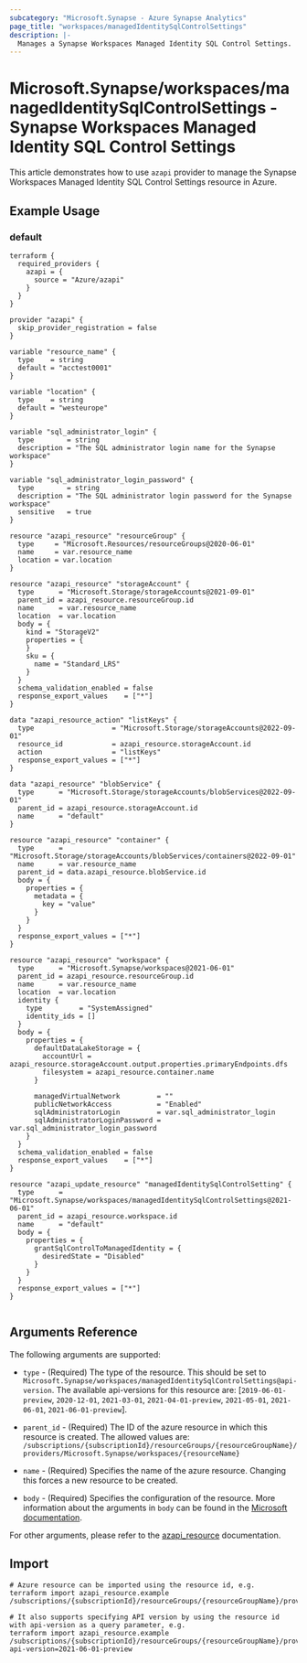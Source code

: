 ```yaml
---
subcategory: "Microsoft.Synapse - Azure Synapse Analytics"
page_title: "workspaces/managedIdentitySqlControlSettings"
description: |-
  Manages a Synapse Workspaces Managed Identity SQL Control Settings.
---
```


# Microsoft.Synapse/workspaces/managedIdentitySqlControlSettings - Synapse Workspaces Managed Identity SQL Control Settings

This article demonstrates how to use `azapi` provider to manage the Synapse Workspaces Managed Identity SQL Control Settings resource in Azure.



## Example Usage

### default

```hcl
terraform {
  required_providers {
    azapi = {
      source = "Azure/azapi"
    }
  }
}

provider "azapi" {
  skip_provider_registration = false
}

variable "resource_name" {
  type    = string
  default = "acctest0001"
}

variable "location" {
  type    = string
  default = "westeurope"
}

variable "sql_administrator_login" {
  type        = string
  description = "The SQL administrator login name for the Synapse workspace"
}

variable "sql_administrator_login_password" {
  type        = string
  description = "The SQL administrator login password for the Synapse workspace"
  sensitive   = true
}

resource "azapi_resource" "resourceGroup" {
  type     = "Microsoft.Resources/resourceGroups@2020-06-01"
  name     = var.resource_name
  location = var.location
}

resource "azapi_resource" "storageAccount" {
  type      = "Microsoft.Storage/storageAccounts@2021-09-01"
  parent_id = azapi_resource.resourceGroup.id
  name      = var.resource_name
  location  = var.location
  body = {
    kind = "StorageV2"
    properties = {
    }
    sku = {
      name = "Standard_LRS"
    }
  }
  schema_validation_enabled = false
  response_export_values    = ["*"]
}

data "azapi_resource_action" "listKeys" {
  type                   = "Microsoft.Storage/storageAccounts@2022-09-01"
  resource_id            = azapi_resource.storageAccount.id
  action                 = "listKeys"
  response_export_values = ["*"]
}

data "azapi_resource" "blobService" {
  type      = "Microsoft.Storage/storageAccounts/blobServices@2022-09-01"
  parent_id = azapi_resource.storageAccount.id
  name      = "default"
}

resource "azapi_resource" "container" {
  type      = "Microsoft.Storage/storageAccounts/blobServices/containers@2022-09-01"
  name      = var.resource_name
  parent_id = data.azapi_resource.blobService.id
  body = {
    properties = {
      metadata = {
        key = "value"
      }
    }
  }
  response_export_values = ["*"]
}

resource "azapi_resource" "workspace" {
  type      = "Microsoft.Synapse/workspaces@2021-06-01"
  parent_id = azapi_resource.resourceGroup.id
  name      = var.resource_name
  location  = var.location
  identity {
    type         = "SystemAssigned"
    identity_ids = []
  }
  body = {
    properties = {
      defaultDataLakeStorage = {
        accountUrl = azapi_resource.storageAccount.output.properties.primaryEndpoints.dfs
        filesystem = azapi_resource.container.name
      }

      managedVirtualNetwork         = ""
      publicNetworkAccess           = "Enabled"
      sqlAdministratorLogin         = var.sql_administrator_login
      sqlAdministratorLoginPassword = var.sql_administrator_login_password
    }
  }
  schema_validation_enabled = false
  response_export_values    = ["*"]
}

resource "azapi_update_resource" "managedIdentitySqlControlSetting" {
  type      = "Microsoft.Synapse/workspaces/managedIdentitySqlControlSettings@2021-06-01"
  parent_id = azapi_resource.workspace.id
  name      = "default"
  body = {
    properties = {
      grantSqlControlToManagedIdentity = {
        desiredState = "Disabled"
      }
    }
  }
  response_export_values = ["*"]
}


```



## Arguments Reference

The following arguments are supported:

* `type` - (Required) The type of the resource. This should be set to `Microsoft.Synapse/workspaces/managedIdentitySqlControlSettings@api-version`. The available api-versions for this resource are: [`2019-06-01-preview`, `2020-12-01`, `2021-03-01`, `2021-04-01-preview`, `2021-05-01`, `2021-06-01`, `2021-06-01-preview`].

* `parent_id` - (Required) The ID of the azure resource in which this resource is created. The allowed values are:  
  `/subscriptions/{subscriptionId}/resourceGroups/{resourceGroupName}/providers/Microsoft.Synapse/workspaces/{resourceName}`

* `name` - (Required) Specifies the name of the azure resource. Changing this forces a new resource to be created.

* `body` - (Required) Specifies the configuration of the resource. More information about the arguments in `body` can be found in the [Microsoft documentation](https://learn.microsoft.com/en-us/azure/templates/Microsoft.Synapse/workspaces/managedIdentitySqlControlSettings?pivots=deployment-language-terraform).

For other arguments, please refer to the [azapi_resource](https://registry.terraform.io/providers/Azure/azapi/latest/docs/resources/resource) documentation.

## Import

 ```shell
 # Azure resource can be imported using the resource id, e.g.
 terraform import azapi_resource.example /subscriptions/{subscriptionId}/resourceGroups/{resourceGroupName}/providers/Microsoft.Synapse/workspaces/{resourceName}/managedIdentitySqlControlSettings/{resourceName}
 
 # It also supports specifying API version by using the resource id with api-version as a query parameter, e.g.
 terraform import azapi_resource.example /subscriptions/{subscriptionId}/resourceGroups/{resourceGroupName}/providers/Microsoft.Synapse/workspaces/{resourceName}/managedIdentitySqlControlSettings/{resourceName}?api-version=2021-06-01-preview
 ```
